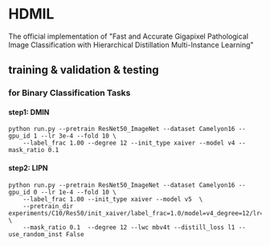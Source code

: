 # HDMIL
The official implementation of "Fast and Accurate Gigapixel Pathological Image Classification with Hierarchical Distillation Multi-Instance Learning"

## training & validation & testing
### for Binary Classification Tasks
#### step1: DMIN
```shell
python run.py --pretrain ResNet50_ImageNet --dataset Camelyon16 --gpu_id 1 --lr 3e-4 --fold 10 \
    --label_frac 1.00 --degree 12 --init_type xaiver --model v4 --mask_ratio 0.1  
```
#### step2: LIPN
```shell
python run.py --pretrain ResNet50_ImageNet --dataset Camelyon16 --gpu_id 0 --lr 1e-4 --fold 10 \
    --label_frac 1.00 --init_type xaiver --model v5  \
    --pretrain_dir experiments/C10/Res50/init_xaiver/label_frac=1.0/model=v4_degree=12/lr=0.0003_maskratio=0.1/ckpts/ \
    --mask_ratio 0.1  --degree 12 --lwc mbv4t --distill_loss l1 --use_random_inst False 
```
